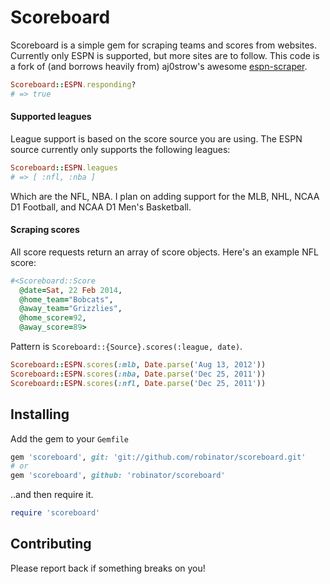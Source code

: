# Scoreboard

Scoreboard is a simple gem for scraping teams and scores from websites. Currently only ESPN is supported, but more sites are to follow.
This code is a fork of (and borrows heavily from) aj0strow's awesome [espn-scraper](https://github.com/aj0strow/espn-scraper).
```ruby
Scoreboard::ESPN.responding?
# => true
```

#### Supported leagues

League support is based on the score source you are using. The ESPN source currently only supports the following leagues:

```ruby
Scoreboard::ESPN.leagues
# => [ :nfl, :nba ]
```

Which are the NFL, NBA. I plan on adding support for the MLB, NHL, NCAA D1 Football, and NCAA D1 Men's Basketball.

#### Scraping scores

All score requests return an array of score objects. Here's an example NFL score:

```ruby
#<Scoreboard::Score
  @date=Sat, 22 Feb 2014,
  @home_team="Bobcats",
  @away_team="Grizzlies",
  @home_score=92,
  @away_score=89>
```

Pattern is `Scoreboard::{Source}.scores(:league, date)`.

```ruby
Scoreboard::ESPN.scores(:mlb, Date.parse('Aug 13, 2012'))
Scoreboard::ESPN.scores(:nba, Date.parse('Dec 25, 2011'))
Scoreboard::ESPN.scores(:nfl, Date.parse('Dec 25, 2011'))
```

## Installing

Add the gem to your `Gemfile`

```ruby
gem 'scoreboard', git: 'git://github.com/robinator/scoreboard.git'
# or
gem 'scoreboard', github: 'robinator/scoreboard'
```

..and then require it.

```ruby
require 'scoreboard'
```

## Contributing

Please report back if something breaks on you!